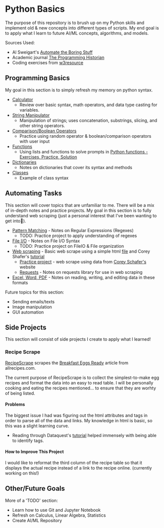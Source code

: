 # Python Basics
The purpose of this repository is to brush up on my Python skills and implement old & new concepts into different types of scripts.
My end goal is to apply what I learn to future AI/ML concepts, algorithms, and models.

Sources Used:
* Al Sweigart's [Automate the Boring Stuff](https://automatetheboringstuff.com/#toc)
* Academic journal [The Programming Historian](http://programminghistorian.org/en/lessons/)
* Coding exercises from [w3resource](https://www.w3resource.com/python/python-tutorial.php)

## Programming Basics
My goal in this section is to simply refresh my memory on python syntax.

* [Calculator](https://github.com/allysonvasquez/Python-Basics/blob/master/1-Programming%20Basics/Calculator.py)
  - Review over basic syntax, math operators, and data type casting for variables.
* [String Manipulator](https://github.com/allysonvasquez/Python-Basics/blob/master/1-Programming%20Basics/StringManipulation.py)
  - Manipulation of strings; uses concatenation, substrings, slicing, and other string operators.
* [Comparison/Boolean Operators](https://github.com/allysonvasquez/Python-Basics/blob/master/1-Programming%20Basics/Comparison.py)
  - Practice using random operator & boolean/comparison operators with user input
* [Functions](https://github.com/allysonvasquez/Python-Basics/blob/master/1-Programming%20Basics/FunctionPractice.py)
  - Using lists and functions to solve prompts in [Python functions - Exercises, Practice, Solution](https://www.w3resource.com/python-exercises/python-functions-exercises.php)
* [Dictionaries](https://github.com/allysonvasquez/Python-Basics/blob/master/1-Programming%20Basics/Classes.py)
  - Notes on dictionaries that cover its syntax and methods
* [Classes](https://github.com/allysonvasquez/Python-Basics/blob/master/1-Programming%20Basics/Classes.py)
  - Example of class syntax

## Automating Tasks
This section will cover topics that are unfamiliar to me. There will be a mix of in-depth notes and practice projects.
My goal in this section is to fully understand web scraping (just a personal interest that I've been wanting to get into🥺).

* [Pattern Matching](Python-Basics/2-Automating-Tasks/Regexes.py) - Notes on Regular Expressions (Regexes)
  - TODO: Practice project to apply understanding of regexes
* [File I/O](https://github.com/allysonvasquez/Python-Basics/blob/master/2-Automating%20Tasks/FileIO.py) - Notes on File I/O Syntax
  - TODO: Practice project on FileIO & File organization
* [Web scraping](https://github.com/allysonvasquez/Python-Basics/blob/master/2-Automating%20Tasks/WebScraping.py) - Basic web scrape using a simple html [file](https://github.com/allysonvasquez/Python-Basics/blob/master/2-Automating%20Tasks/simple.html) and Corey Shafer's [tutorial](https://youtu.be/ng2o98k983k)
  - [Practice project](https://github.com/allysonvasquez/Python-Basics/blob/master/2-Automating%20Tasks/WebScraping2.py) - web scrape using data from [Corey Schafer's](https://coreyms.com) website
  - [Requests](https://github.com/allysonvasquez/Python-Basics/blob/master/2-Automating%20Tasks/Requests.py) - Notes on requests library for use in web scraping
* [Excel, Word, PDF](https://github.com/allysonvasquez/Python-Portfolio/blob/master/2-Automating%20Tasks/Excel_Word_PDF.py) - Notes on reading, writing, and editing data in these formats

Future topics for this section:
- Sending emails/texts
- Image manipulation
- GUI automation

## Side Projects
This section will consist of side projects I create to apply what I learned!
### Recipe Scrape
[RecipeScrape](https://github.com/allysonvasquez/Python-Basics/tree/master/3-Side%20Projects/RecipeScraper) scrapes the [Breakfast Eggs Ready](https://www.allrecipes.com/gallery/easy-egg-breakfast/) article from allrecipes.com. 

The current purpose of RecipeScrape is to collect the simplest-to-make egg recipes and format the data into an easy to read table. I will be personally cooking and eating the recipes mentioned... to ensure that they are worhty of being listed.
#### Problems
The biggest issue I had was figuring out the html attributes and tags in order to parse all of the data and links. My knowledge in html is basic, so this was a slight learning curve.
  - Reading through Dataquest's [tutorial](https://www.dataquest.io/blog/web-scraping-tutorial-python/) helped immensely with being able to identify tags.
#### How to Improve This Project
I would like to reformat the third column of the recipe table so that it displays the actual recipe instead of a link to the recipe online. (currently working on this!)


## Other/Future Goals
More of a 'TODO' section:
- Learn how to use Git and Jupyter Notebook
- Refresh on Calculus, Linear Algebra, Statistics
- Create AI/ML Repository
